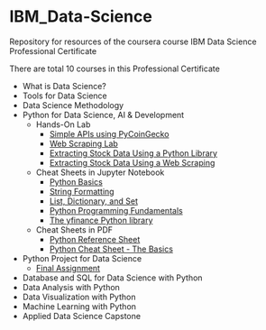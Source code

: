 # IBM_Data-Science

Repository for resources of the coursera course IBM Data Science Professional Certificate

There are total 10 courses in this Professional Certificate
* What is Data Science?
* Tools for Data Science
* Data Science Methodology
* Python for Data Science, AI & Development
  * Hands-On Lab
    * [Simple APIs using PyCoinGecko](https://nbviewer.org/github/stevenkhwun/IBM_Data-Science/blob/main/My_Notebook/C4-W5-1_pycoingecko.ipynb)
    * [Web Scraping Lab](https://nbviewer.org/github/stevenkhwun/IBM_Data-Science/blob/main/Hands-on_Lab/C5-W1-1_WebScraping_Review_Lab.ipynb)
    * [Extracting Stock Data Using a Python Library](https://nbviewer.org/github/stevenkhwun/IBM_Data-Science/blob/main/Hands-on_Lab/C5-W1-2_Final_Assignment_Library.ipynb)
    * [Extracting Stock Data Using a Web Scraping](https://nbviewer.org/github/stevenkhwun/IBM_Data-Science/blob/main/Hands-on_Lab/C5-W1-3_Final-Assignment-Webscraping.ipynb)
  * Cheat Sheets in Jupyter Notebook
    * [Python Basics](https://nbviewer.org/github/stevenkhwun/IBM_Data-Science/blob/main/My_Notebook/C4-W1-2_Cheat-Sheet.ipynb)
    * [String Formatting](https://nbviewer.org/github/stevenkhwun/IBM_Data-Science/blob/main/My_Notebook/C4-W1-1_Format-Strings.ipynb)
    * [List, Dictionary, and Set](https://nbviewer.org/github/stevenkhwun/IBM_Data-Science/blob/main/My_Notebook/C4-W2-1_Cheat-Sheet.ipynb)
    * [Python Programming Fundamentals](https://nbviewer.org/github/stevenkhwun/IBM_Data-Science/blob/main/My_Notebook/C4-W3-1_Cheat-Sheet-Python-Programming.ipynb)
    * [The yfinance Python library](https://nbviewer.org/github/stevenkhwun/IBM_Data-Science/blob/main/My_Notebook/C5-W1-1_The-yfinance-Python-library.ipynb)
  * Cheat Sheets in PDF
    * [Python Reference Sheet](https://nbviewer.org/github/stevenkhwun/IBM_Data-Science/blob/main/Python_reference_sheet.pdf)
    * [Python Cheat Sheet - The Basics](https://nbviewer.org/github/stevenkhwun/IBM_Data-Science/blob/main/Python-Cheat-Sheet_The-Basics_Coursera.pdf)
* Python Project for Data Science
  * [Final Assignment](https://nbviewer.org/github/stevenkhwun/IBM_Data-Science/blob/main/C5_Final-Assignment/Final_Assignment.ipynb)
* Database and SQL for Data Science with Python
* Data Analysis with Python
* Data Visualization with Python
* Machine Learning with Python
* Applied Data Science Capstone
